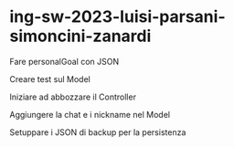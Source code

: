 # ing-sw-2023-luisi-parsani-simoncini-zanardi

Fare personalGoal con JSON

Creare test sul Model

Iniziare ad abbozzare il Controller

Aggiungere la chat e i nickname nel Model

Setuppare i JSON di backup per la persistenza
